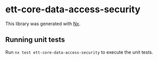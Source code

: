 # ett-core-data-access-security

This library was generated with [Nx](https://nx.dev).

## Running unit tests

Run `nx test ett-core-data-access-security` to execute the unit tests.
